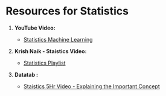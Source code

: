 # Resources for Statistics

1. **YouTube Video:**

   - [Statistics Machine Learning](https://www.youtube.com/watch?v=xxpc-HPKN28&t=29s&pp=ygUbc3RhdGlzdGljcyBtYWNoaW5lIGxlYXJuaW5n)

2. **Krish Naik - Staistics Video:**

   - [Statistics Playlist](https://www.youtube.com/watch?v=LZzq1zSL1bs&t=15396s&pp=ygUbc3RhdGlzdGljcyBtYWNoaW5lIGxlYXJuaW5n)

3. **Datatab :**

   - [Staistics 5Hr Video - Explaining the Important Concept ](https://www.youtube.com/watch?v=Ym1iH8-GQOE&pp=ygUeZnVsbCBjb3Vyc2Ugb24gdGggZXN0YXRpPXN0aWNz)
